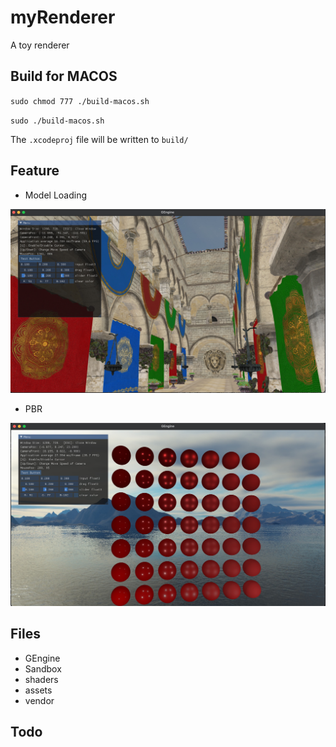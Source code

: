 # myRenderer

A toy renderer

## Build for MACOS

`sudo chmod 777 ./build-macos.sh`

`sudo ./build-macos.sh`

The `.xcodeproj` file will be written to `build/`

## Feature

* Model Loading

![GEngine .obj model image](GEngine-OBJ.jpeg)

* PBR 

![GEngine .obj model image](GEngine-PBR.jpeg)

## Files

* GEngine
* Sandbox
* shaders
* assets
* vendor

## Todo
